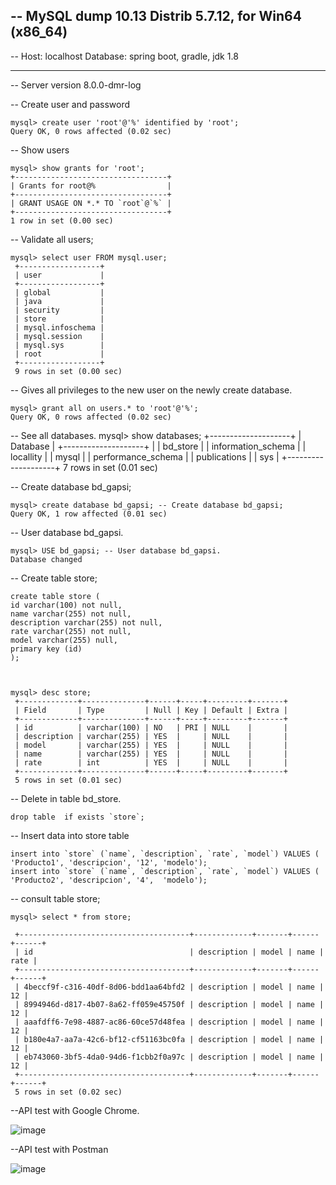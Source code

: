 
-- MySQL dump 10.13  Distrib 5.7.12, for Win64 (x86_64)
--
-- Host: localhost    Database: spring boot, gradle, jdk 1.8
-- ------------------------------------------------------
-- Server version	8.0.0-dmr-log

-- Create user and password
    
    mysql> create user 'root'@'%' identified by 'root';
    Query OK, 0 rows affected (0.02 sec)

-- Show users
    
    mysql> show grants for 'root';
    +----------------------------------+
    | Grants for root@%                |
    +----------------------------------+
    | GRANT USAGE ON *.* TO `root`@`%` |
    +----------------------------------+
    1 row in set (0.00 sec)

-- Validate all users; 
    
    mysql> select user FROM mysql.user;
     +------------------+
     | user             |
     +------------------+
     | global           |
     | java             |
     | security         |
     | store            |
     | mysql.infoschema |
     | mysql.session    |
     | mysql.sys        |
     | root             |
     +------------------+
     9 rows in set (0.00 sec)
    
-- Gives all privileges to the new user on the newly create database.    

    
    mysql> grant all on users.* to 'root'@'%';
    Query OK, 0 rows affected (0.02 sec)

-- See all databases.
   mysql> show databases;
     +--------------------+
     | Database           |
     +--------------------+           |
     | bd_store           |
     | information_schema |
     | locallity          |
     | mysql              |
     | performance_schema |
     | publications       |
     | sys                |
     +--------------------+
7 rows in set (0.01 sec)

    
-- Create database bd_gapsi;
    
    mysql> create database bd_gapsi; -- Create database bd_gapsi;
    Query OK, 1 row affected (0.01 sec)
    
-- User database bd_gapsi.      
    
    mysql> USE bd_gapsi; -- User database bd_gapsi.
    Database changed

-- Create table store;    
    
    create table store (   
    id varchar(100) not null,
    name varchar(255) not null,
    description varchar(255) not null,
    rate varchar(255) not null,
    model varchar(255) null,
    primary key (id)
    );



    mysql> desc store;
     +-------------+--------------+------+-----+---------+-------+
     | Field       | Type         | Null | Key | Default | Extra |
     +-------------+--------------+------+-----+---------+-------+
     | id          | varchar(100) | NO   | PRI | NULL    |       |
     | description | varchar(255) | YES  |     | NULL    |       |
     | model       | varchar(255) | YES  |     | NULL    |       |
     | name        | varchar(255) | YES  |     | NULL    |       |
     | rate        | int          | YES  |     | NULL    |       |
     +-------------+--------------+------+-----+---------+-------+
     5 rows in set (0.01 sec)
    

-- Delete in table bd_store.

    drop table  if exists `store`; 


    
-- Insert data into store table

    insert into `store` (`name`, `description`, `rate`, `model`) VALUES ( 'Producto1', 'descripcion', '12', 'modelo');
    insert into `store` (`name`, `description`, `rate`, `model`) VALUES ( 'Producto2', 'descripcion', '4',  'modelo');



-- consult table store;
   
    mysql> select * from store;

     +--------------------------------------+-------------+-------+------+------+
     | id                                   | description | model | name | rate |
     +--------------------------------------+-------------+-------+------+------+
     | 4beccf9f-c316-40df-8d06-bdd1aa64bfd2 | description | model | name |   12 |
     | 8994946d-d817-4b07-8a62-ff059e45750f | description | model | name |   12 |
     | aaafdff6-7e98-4887-ac86-60ce57d48fea | description | model | name |   12 |
     | b180e4a7-aa7a-42c6-bf12-cf51163bc0fa | description | model | name |   12 |
     | eb743060-3bf5-4da0-94d6-f1cbb2f0a97c | description | model | name |   12 |
     +--------------------------------------+-------------+-------+------+------+
     5 rows in set (0.02 sec)


--API test with Google Chrome.   
    
![image](https://user-images.githubusercontent.com/84020431/127106515-59aa897f-c55d-4d5a-8af9-a463e59de5f5.png)

--API test with Postman

![image](https://user-images.githubusercontent.com/84020431/127107092-c4c2b0cf-995f-4116-a5d9-4256d06de469.png)


    
    
    
